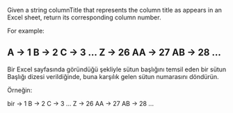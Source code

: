 Given a string columnTitle that represents the column title as appears in an Excel sheet, return its corresponding column number.

For example:

A -> 1
B -> 2
C -> 3
...
Z -> 26
AA -> 27
AB -> 28 
...
------------------------------
 Bir Excel sayfasında göründüğü şekliyle sütun başlığını temsil eden bir sütun Başlığı dizesi verildiğinde, buna karşılık gelen sütun numarasını döndürün.

Örneğin:

bir -> 1
B -> 2
C -> 3
...
Z -> 26
AA -> 27
AB -> 28
...
